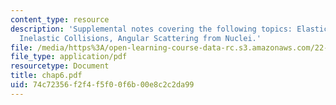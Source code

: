 ```yaml
---
content_type: resource
description: 'Supplemental notes covering the following topics: Elastic Collisions,
  Inelastic Collisions, Angular Scattering from Nuclei.'
file: /media/https%3A/open-learning-course-data-rc.s3.amazonaws.com/22-105-electromagnetic-interactions-fall-2005/74c72356f2f4f5f00f6b00e8c2c2da99_chap6.pdf
file_type: application/pdf
resourcetype: Document
title: chap6.pdf
uid: 74c72356-f2f4-f5f0-0f6b-00e8c2c2da99
---
```

